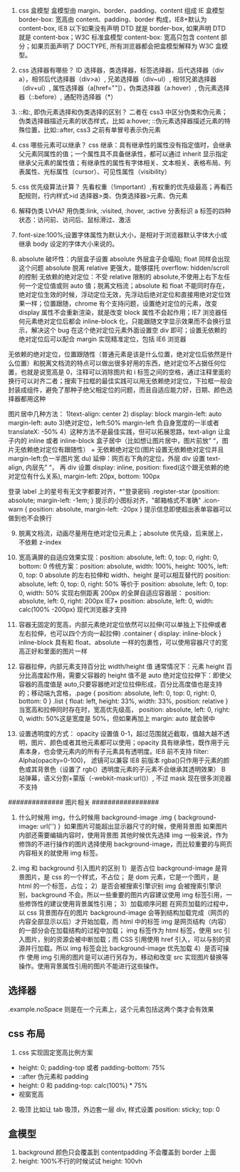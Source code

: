 <!--
 * @Author: your name
 * @Date: 2022-03-08 14:13:46
 * @LastEditTime: 2022-06-01 17:57:58
 * @LastEditors: yuzihan yuzihanyuzihan@163.com
 * @Description: 打开koroFileHeader查看配置 进行设置: https://github.com/OBKoro1/koro1FileHeader/wiki/%E9%85%8D%E7%BD%AE
 * @FilePath: /fe_interview/css/css题库.md
-->

1. css 盒模型
   盒模型由 margin、border、padding、content 组成
   IE 盒模型 border-box: 宽高由 content、padding、border 构成，IE8+默认为 content-box, IE8 以下如果没有声明 DTD 就是 border-box, 如果声明 DTD 就是 content-box；W3C 标准盒模型 content-box: 宽高只包含 content 部分；如果页面声明了 DOCTYPE, 所有浏览器都会把盒模型解释为 W3C 盒模型。

2. css 选择器有哪些？
   ID 选择器，类选择器，标签选择器，后代选择器（div a），相邻后代选择器（div>a）, 兄弟选择器（div~ul）, 相邻兄弟选择器（div+ul）, 属性选择器（a[href=""]），伪类选择器（a:hover）, 伪元素选择器（::before）, 通配符选择器（\*）

3. ::和:, 即伪元素选择和伪类选择的区别？
   二者在 css3 中区分伪类和伪元素；伪类选择器描述元素的状态样式，比如 a:hover; ::伪元素选择器描述元素的特殊位置，比如::after, css3 之前有单冒号表示伪元素

4. css 哪些元素可以继承？
   css 继承：具有继承性的属性没有指定值时，会继承父元素同属性的值；一个属性具不具备继承性，都可以通过 inherit 显示指定继承父元素的属性值；有继承性的属性有字体相关、文本相关、表格布局、列表属性、光标属性（cursor）、可见性属性（visibility）

5. css 优先级算法计算？
   先看权重（!important）,有权重的优先级最高；再看匹配规则，行内样式>id 选择器>类、伪类选择器>元素、伪元素

6. 解释伪类 LVHA?
   用伪类:link, :visited, :hover, :active 分表标识 a 标签的四种状态：访问前、访问后、鼠标滑过、激活

7. font-size:100%;设置字体属性为默认大小，是相对于浏览器默认字体大小或继承 body 设定的字体大小来说的。

8. absolute 破坏性：内层盒子设置 absolute 外层盒子会塌陷; float 同样会出现这个问题
   absolute 脱离 relative 更强大，能够摆托 overflow: hidden/scroll 的控制
   无依赖的绝对定位：不受 relative 限制的 absolute,不使用上右下左任何一个定位值或则 auto 值；脱离文档流；absolute 和 float 不能同时存在，绝对定位生效的时候，浮动定位无效，先浮动后绝对定位和直接用绝对定位效果一样；位置跟随，chrome 有个支持问题，设置绝对定位的元素，改变 display 属性不会重新渲染，就是改变 block 属性不会起作用；IE7 浏览器任何元素绝对定位后都会 inline-block 化，只能跟随文字显示效果而不会换行显示，解决这个 bug 在这个绝对定位元素外面设置空 div 即可；设置无依赖的绝对定位后可以配合 margin 实现精准定位，包括 IE6 浏览器

无依赖的绝对定位，位置跟随性（普通元素是该是什么位置，绝对定位后依然是什么位置）和脱离文档流的特点可以做出很多好用的东西，绝对定位不占据任何位置，也就是说宽高是 0，注释<!-- -->可以消除图片和 i 标签之间的空格，通过注释里面的换行可以对齐二者；搜索下拉框的最佳实践可以用无依赖绝对定位，下拉框一般会封装成组件，避免了那种子绝父相定位的问题，而且自适应能力好，日期、颜色选择器都用这种

图片居中几种方法： 1)text-align: center 2) display: block margin-left: auto margin-left: auto 3)绝对定位，left:50% margin-left 负自身宽度的一半或者 translateX: -50% 4）这种方法不是最佳实践，但可以拓展思路，text-align 让盒子内的 inline 或者 inline-block 盒子居中（比如想让图片居中，图片前放”&nbsp;“，图片无依赖绝对定位有跟随性） + 无依赖绝对定位(图片设置无依赖绝对定位并且 margin-left:负一半图片宽 du) 延伸：网页右下角的定位，外层 div 设置 text-align, 内层先”&nbsp;“， 再 div 设置 display: inline, position: fixed(这个跟无依赖的绝对定位有什么关系), margin-left: 20px, bottom: 100px

登录 label 上的星号有无文字都要对齐，<label><span class="register-star">\*</span>"登录密码</label> .register-star {position: absolute; margin-left: -1em; }
提示的小图标对齐，<span><i class="icon-warn"></i>"邮箱格式不准确"</span> .icon-warn {
position: absolute, margin-left: -20px
}
提示信息即使超出表单容器可以做到也不会换行

9. 脱离文档流，动画尽量用在绝对定位元素上；absolute 优先级，后来居上，不依赖 z-index

10. 宽高满屏的自适应效果实现：position: absolute, left: 0, top: 0, right: 0, bottom: 0
    传统方案：position: absolute, width: 100%, height: 100%, left: 0, top: 0
    absolute 的左右拉伸和 width、height 是可以相互替代的
    position: absolute, left: 0, top: 0, right: 50% 等价于 position: absolute, left: 0, top: 0, width: 50%
    实现右侧距离 200px 的全屏自适应容器层：
    position: absolute, left: 0, right: 200px IE7+
    position: absolute, left: 0, width: calc(100% -200px) 现代浏览器才支持

11. 容器无固定的宽高，内部元素绝对定位依然可以拉伸(可以单独上下拉伸或者左右拉伸，也可以四个方向一起拉伸)
    .container { display: inline-block } inline-block 具有和 float、absolute 一样的包裹性，可以使用容器尺寸的宽高正好和里面的图片一样

12. 容器拉伸，内部元素支持百分比 width/height 值
    通常情况下：元素 height 百分比高度起作用，需要父容器的 height 值不是 auto
    绝对定位拉伸下：即使父容器的高度值是 auto,只要容器绝对定位拉伸形成，百分比高度值也是支持的；移动端九宫格，.page { position: absolute, left: 0, top: 0, right: 0, bottom: 0 }
    .list { float: left, height: 33%, width: 33%, position: relative }
    当宽高和拉伸同时存在时，宽高优先级高， position: absolute, left: 0, right: 0, width: 50%这是宽度是 50%，但如果再加上 margin: auto 就会居中

13. 设置透明度的方式：
    opacity 设置值 0-1，超过范围就近截取，值越大越不透明，图片、颜色或者其他元素都可以使用；opacity 具有继承性，既作用于元素本身，也会使元素内的所有子元素具有透明度。IE8 前不支持
    filter: Alpha(opacity=0-100)， 滤镜可以兼容 IE8 前版本
    rgba()只作用于元素的颜色或其背景色（设置了 rgb(）透明度元素的子元素不会继承其透明效果）
    B 站弹幕，语义分割+蒙版（-webkit-mask:url()）, 不过 mask 现在很多浏览器不支持

############## 图片相关 #################

1. 什么时候用 img，什么时候用 background-image
   .img {
   background-image: url('')
   }
   <img src="" />
   如果图片可能超出显示器尺寸的时候，使用背景图
   如果图片内部还需要编辑内容时，使用背景图
   其他时候优先选择 img
   一般来说，作为修饰的不进行操作的图片选择使用 background-image，而比较重要的与网页内容相关的就使用 img 标签。

2. img 和 background 引入图片的区别
   1）是否占位
   background-image 是背景图片，是 css 的一个样式，不占位；
   <img />是 dom 元素，它是一个图片，是 html 的一个标签，占位；
   2）是否会被搜索引擎识别
   img 会被搜索引擎识别，background 不会。所以一些重要的图片内容建议使用 img 标签引用，一些修饰性的建议使用背景属性引用；
   3）加载顺序问题
   在网页加载的过程中，以 css 背景图存在的图片 background-image 会等到结构加载完成（网页的内容全部显示以后）才开始加载，而 html 中的标签 img 是网页结构（内容）的一部分会在加载结构的过程中加载；
   img 标签作为 html 标签，使用 src 引入图片，别的资源会被中断加载；而 CSS 引用使用 href 引入，可以与别的资源并行加载。所以 img 标签会比 background-image 优先加载
   4）是否可操作
   使用 img 引用的图片是可以进行另存为，移动和改变 src 实现图片替换等操作。使用背景属性引用的图片不能进行这些操作。

## 选择器

.example.noSpace 则是在一个元素上，这个元素包括这两个类才会有效果

## css 布局

1. css 实现固定宽高比例方案

- height: 0; padding-top 或者 padding-bottom: 75%
- ::after 伪元素和 padding
- height: 0 和 padding-top: calc(100%) \* 75%
- 视窗宽高

2. 吸顶
   比如让 tab 吸顶，外边套一层 div, 样式设置 position: sticky; top: 0

## 盒模型

1. background 颜色只会覆盖到 contentpadding 不会覆盖到 border 上面
2. height: 100%不行的时候试试 height: 100vh
